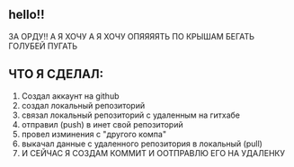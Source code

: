 ## hello!!
ЗА ОРДУ!!
А Я ХОЧУ А Я ХОЧУ ОПЯЯЯЯТЬ ПО КРЫШАМ БЕГАТЬ ГОЛУБЕЙ ПУГАТЬ

## ЧТО Я СДЕЛАЛ:
1. Создал аккаунт на github
2. создал локальный репозиторий
3. связал локальный репозиторий с удаленным на гитхабе
4. отправил (push) в инет свой репозиторий
5. провел изминения с "другого компа" 
6. выкачал данные с удаленного репозитория в локальный (pull)
7. И СЕЙЧАС Я СОЗДАМ КОММИТ И ООТПРАВЛЮ ЕГО НА УДАЛЕНКУ
